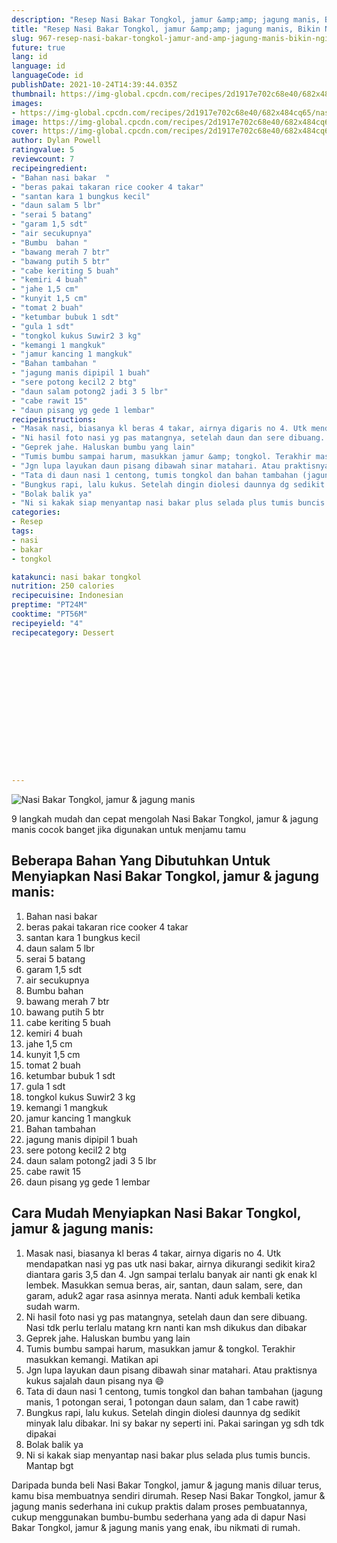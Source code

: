 ```yaml
---
description: "Resep Nasi Bakar Tongkol, jamur &amp;amp; jagung manis, Bikin Ngiler"
title: "Resep Nasi Bakar Tongkol, jamur &amp;amp; jagung manis, Bikin Ngiler"
slug: 967-resep-nasi-bakar-tongkol-jamur-and-amp-jagung-manis-bikin-ngiler
future: true
lang: id
language: id
languageCode: id
publishDate: 2021-10-24T14:39:44.035Z 
thumbnail: https://img-global.cpcdn.com/recipes/2d1917e702c68e40/682x484cq65/nasi-bakar-tongkol-jamur-jagung-manis-foto-resep-utama.webp
images:
- https://img-global.cpcdn.com/recipes/2d1917e702c68e40/682x484cq65/nasi-bakar-tongkol-jamur-jagung-manis-foto-resep-utama.webp
image: https://img-global.cpcdn.com/recipes/2d1917e702c68e40/682x484cq65/nasi-bakar-tongkol-jamur-jagung-manis-foto-resep-utama.webp
cover: https://img-global.cpcdn.com/recipes/2d1917e702c68e40/682x484cq65/nasi-bakar-tongkol-jamur-jagung-manis-foto-resep-utama.webp
author: Dylan Powell
ratingvalue: 5
reviewcount: 7
recipeingredient:
- "Bahan nasi bakar  "
- "beras pakai takaran rice cooker 4 takar"
- "santan kara 1 bungkus kecil"
- "daun salam 5 lbr"
- "serai 5 batang"
- "garam 1,5 sdt"
- "air secukupnya"
- "Bumbu  bahan "
- "bawang merah 7 btr"
- "bawang putih 5 btr"
- "cabe keriting 5 buah"
- "kemiri 4 buah"
- "jahe 1,5 cm"
- "kunyit 1,5 cm"
- "tomat 2 buah"
- "ketumbar bubuk 1 sdt"
- "gula 1 sdt"
- "tongkol kukus Suwir2 3 kg"
- "kemangi 1 mangkuk"
- "jamur kancing 1 mangkuk"
- "Bahan tambahan "
- "jagung manis dipipil 1 buah"
- "sere potong kecil2 2 btg"
- "daun salam potong2 jadi 3 5 lbr"
- "cabe rawit 15"
- "daun pisang yg gede 1 lembar"
recipeinstructions:
- "Masak nasi, biasanya kl beras 4 takar, airnya digaris no 4. Utk mendapatkan nasi yg pas utk nasi bakar, airnya dikurangi sedikit kira2 diantara garis 3,5 dan 4. Jgn sampai terlalu banyak air nanti gk enak kl lembek. Masukkan semua beras, air, santan, daun salam, sere, dan garam, aduk2 agar rasa asinnya merata. Nanti aduk kembali ketika sudah warm."
- "Ni hasil foto nasi yg pas matangnya, setelah daun dan sere dibuang. Nasi tdk perlu terlalu matang krn nanti kan msh dikukus dan dibakar"
- "Geprek jahe. Haluskan bumbu yang lain"
- "Tumis bumbu sampai harum, masukkan jamur &amp; tongkol. Terakhir masukkan kemangi. Matikan api"
- "Jgn lupa layukan daun pisang dibawah sinar matahari. Atau praktisnya kukus sajalah daun pisang nya 😄"
- "Tata di daun nasi 1 centong, tumis tongkol dan bahan tambahan (jagung manis, 1 potongan serai, 1 potongan daun salam, dan 1 cabe rawit)"
- "Bungkus rapi, lalu kukus. Setelah dingin diolesi daunnya dg sedikit minyak lalu dibakar. Ini sy bakar ny seperti ini. Pakai saringan yg sdh tdk dipakai"
- "Bolak balik ya"
- "Ni si kakak siap menyantap nasi bakar plus selada plus tumis buncis. Mantap bgt"
categories:
- Resep
tags:
- nasi
- bakar
- tongkol

katakunci: nasi bakar tongkol 
nutrition: 250 calories
recipecuisine: Indonesian
preptime: "PT24M"
cooktime: "PT56M"
recipeyield: "4"
recipecategory: Dessert


     
    
    
    
    
    
    
    
    
    
    
      
    
---
```



![Nasi Bakar Tongkol, jamur &amp; jagung manis](https://img-global.cpcdn.com/recipes/2d1917e702c68e40/682x484cq65/nasi-bakar-tongkol-jamur-jagung-manis-foto-resep-utama.webp)

9 langkah mudah dan cepat mengolah  Nasi Bakar Tongkol, jamur &amp; jagung manis cocok banget jika digunakan untuk menjamu tamu

<!--inarticleads1-->

## Beberapa Bahan Yang Dibutuhkan Untuk Menyiapkan Nasi Bakar Tongkol, jamur &amp; jagung manis:

1. Bahan nasi bakar  
1. beras pakai takaran rice cooker 4 takar
1. santan kara 1 bungkus kecil
1. daun salam 5 lbr
1. serai 5 batang
1. garam 1,5 sdt
1. air secukupnya
1. Bumbu  bahan 
1. bawang merah 7 btr
1. bawang putih 5 btr
1. cabe keriting 5 buah
1. kemiri 4 buah
1. jahe 1,5 cm
1. kunyit 1,5 cm
1. tomat 2 buah
1. ketumbar bubuk 1 sdt
1. gula 1 sdt
1. tongkol kukus Suwir2 3 kg
1. kemangi 1 mangkuk
1. jamur kancing 1 mangkuk
1. Bahan tambahan 
1. jagung manis dipipil 1 buah
1. sere potong kecil2 2 btg
1. daun salam potong2 jadi 3 5 lbr
1. cabe rawit 15
1. daun pisang yg gede 1 lembar



<!--inarticleads2-->

## Cara Mudah Menyiapkan Nasi Bakar Tongkol, jamur &amp; jagung manis:

1. Masak nasi, biasanya kl beras 4 takar, airnya digaris no 4. Utk mendapatkan nasi yg pas utk nasi bakar, airnya dikurangi sedikit kira2 diantara garis 3,5 dan 4. Jgn sampai terlalu banyak air nanti gk enak kl lembek. Masukkan semua beras, air, santan, daun salam, sere, dan garam, aduk2 agar rasa asinnya merata. Nanti aduk kembali ketika sudah warm.
1. Ni hasil foto nasi yg pas matangnya, setelah daun dan sere dibuang. Nasi tdk perlu terlalu matang krn nanti kan msh dikukus dan dibakar
1. Geprek jahe. Haluskan bumbu yang lain
1. Tumis bumbu sampai harum, masukkan jamur &amp; tongkol. Terakhir masukkan kemangi. Matikan api
1. Jgn lupa layukan daun pisang dibawah sinar matahari. Atau praktisnya kukus sajalah daun pisang nya 😄
1. Tata di daun nasi 1 centong, tumis tongkol dan bahan tambahan (jagung manis, 1 potongan serai, 1 potongan daun salam, dan 1 cabe rawit)
1. Bungkus rapi, lalu kukus. Setelah dingin diolesi daunnya dg sedikit minyak lalu dibakar. Ini sy bakar ny seperti ini. Pakai saringan yg sdh tdk dipakai
1. Bolak balik ya
1. Ni si kakak siap menyantap nasi bakar plus selada plus tumis buncis. Mantap bgt




Daripada bunda beli  Nasi Bakar Tongkol, jamur &amp; jagung manis  diluar terus, kamu  bisa membuatnya sendiri dirumah. Resep  Nasi Bakar Tongkol, jamur &amp; jagung manis  sederhana ini cukup praktis dalam proses pembuatannya, cukup menggunakan bumbu-bumbu sederhana yang ada di dapur  Nasi Bakar Tongkol, jamur &amp; jagung manis  yang enak, ibu nikmati di rumah.
